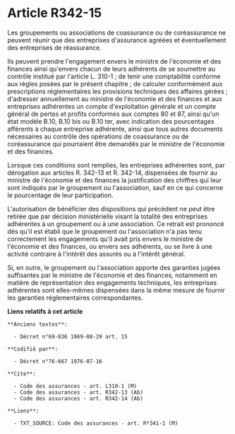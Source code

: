 # Article R342-15

Les groupements ou associations de coassurance ou de coréassurance ne peuvent réunir que des entreprises d'assurance agréées
et éventuellement des entreprises de réassurance.

Ils peuvent prendre l'engagement envers le ministre de l'économie et des finances ainsi qu'envers chacun de leurs adhérents
de se soumettre au contrôle institué par l'article L. 310-1 ; de tenir une comptabilité conforme aux règles posées par le
présent chapitre ; de calculer conformément aux prescriptions réglementaires les provisions techniques des affaires gérées ;
d'adresser annuellement au ministre de l'économie et des finances et aux entreprises adhérentes un compte d'exploitation
générale et un compte général de pertes et profits conformes aux comptes 80 et 87, ainsi qu'un état modèle B.10, B.10 bis ou
B.10 ter, avec indication des pourcentages afférents à chaque entreprise adhérente, ainsi que tous autres documents
nécessaires au contrôle des opérations de coassurance ou de coréassurance qui pourraient être demandés par le ministre de
l'économie et des finances.

Lorsque ces conditions sont remplies, les entreprises adhérentes sont, par dérogation aux articles R. 342-13 et R. 342-14,
dispensées de fournir au ministre de l'économie et des finances la justification des chiffres qui leur sont indiqués par le
groupement ou l'association, sauf en ce qui concerne le pourcentage de leur participation.

L'autorisation de bénéficier des dispositions qui précèdent ne peut être retirée que par décision ministérielle visant la
totalité des entreprises adhérentes à un groupement ou à une association. Ce retrait est prononcé dès qu'il est établi que le
groupement ou l'association n'a pas tenu correctement les engagements qu'il avait pris envers le ministre de l'économie et
des finances, ou envers ses adhérents, ou se livre à une activité contraire à l'intérêt des assurés ou à l'intérêt général.

Si, en outre, le groupement ou l'association apporte des garanties jugées suffisantes par le ministre de l'économie et des
finances, notamment en matière de représentation des engagements techniques, les entreprises adhérentes sont elles-mêmes
dispensées dans la même mesure de fournir les garanties réglementaires correspondantes.

**Liens relatifs à cet article**

	**Anciens textes**:

	  - Décret n°69-836 1969-08-29 art. 15

	**Codifié par**:

	  - Décret n°76-667 1976-07-16

	**Cite**:

	  - Code des assurances - art. L310-1 (M)
	  - Code des assurances - art. R342-13 (Ab)
	  - Code des assurances - art. R342-14 (Ab)

	**Liens**:

	  - TXT_SOURCE: Code des assurances - art. R*341-1 (M)
